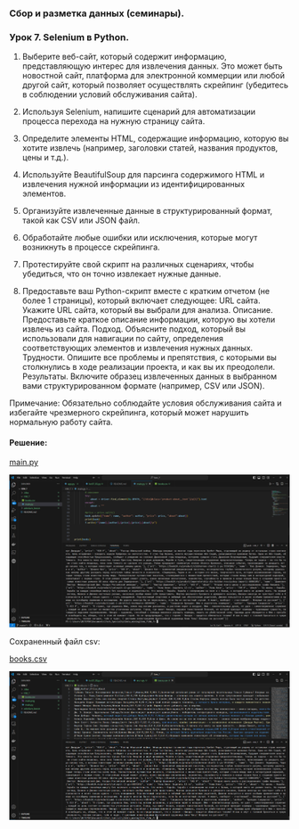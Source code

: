### Сбор и разметка данных (семинары).  
### Урок 7. Selenium в Python.  
1. Выберите веб-сайт, который содержит информацию, представляющую интерес для извлечения данных. Это может быть новостной сайт, платформа для электронной коммерции или любой другой сайт, который позволяет осуществлять скрейпинг (убедитесь в соблюдении условий обслуживания сайта).

2. Используя Selenium, напишите сценарий для автоматизации процесса перехода на нужную страницу сайта.

3. Определите элементы HTML, содержащие информацию, которую вы хотите извлечь (например, заголовки статей, названия продуктов, цены и т.д.).

4. Используйте BeautifulSoup для парсинга содержимого HTML и извлечения нужной информации из идентифицированных элементов.

5. Организуйте извлеченные данные в структурированный формат, такой как CSV или JSON файл.

6. Обработайте любые ошибки или исключения, которые могут возникнуть в процессе скрейпинга.
7. Протестируйте свой скрипт на различных сценариях, чтобы убедиться, что он точно извлекает нужные данные.
8. Предоставьте ваш Python-скрипт вместе с кратким отчетом (не более 1 страницы), который включает следующее:
URL сайта. Укажите URL сайта, который вы выбрали для анализа.
Описание. Предоставьте краткое описание информации, которую вы хотели извлечь из сайта.
Подход. Объясните подход, который вы использовали для навигации по сайту, определения соответствующих элементов и извлечения нужных данных.
Трудности. Опишите все проблемы и препятствия, с которыми вы столкнулись в ходе реализации проекта, и как вы их преодолели.
Результаты. Включите образец извлеченных данных в выбранном вами структурированном формате (например, CSV или JSON).

Примечание: Обязательно соблюдайте условия обслуживания сайта и избегайте чрезмерного скрейпинга, который может нарушить нормальную работу сайта.  
  
#### Решение:  
  
[main.py](HW_7%2Fmain.py)  
  
![main.png](HW_7%2Fmain.png)  
  
Сохраненный файл csv:  
  
[books.csv](HW_7%2Fbooks.csv)  
  
![books_csv.png](HW_7%2Fbooks_csv.png)